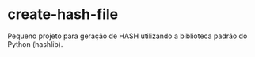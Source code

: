 # create-hash-file
Pequeno projeto para geração de HASH utilizando a biblioteca padrão do Python (hashlib).
